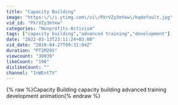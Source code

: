```yaml
---
title: "Capacity Building"
image: "https:\/\/i.ytimg.com\/vi\/PXrVZy3mYew\/hqdefault.jpg"
vid_id: "PXrVZy3mYew"
categories: "Nonprofits-Activism"
tags: ["capacity building","advanced training","development"]
date: "2022-03-13T23:11:24+03:00"
vid_date: "2010-04-27T09:31:04Z"
duration: "PT2M29S"
viewcount: "30039"
likeCount: "196"
dislikeCount: ""
channel: "InWEntTV"
---
```

{% raw %}Capacity Building capacity building advanced training development animation{% endraw %}
